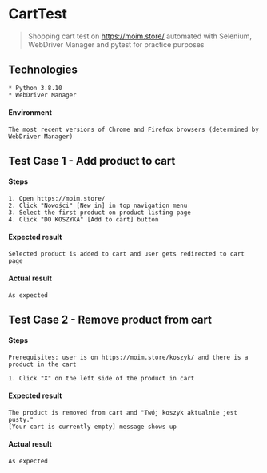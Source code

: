 # CartTest
> Shopping cart test on https://moim.store/ automated with Selenium, WebDriver Manager and pytest for practice purposes

## Technologies
```
* Python 3.8.10
* WebDriver Manager
```

#### Environment
```
The most recent versions of Chrome and Firefox browsers (determined by WebDriver Manager)
```

## Test Case 1 - Add product to cart

#### Steps
```
1. Open https://moim.store/
2. Click "Nowości" [New in] in top navigation menu
3. Select the first product on product listing page
4. Click "DO KOSZYKA" [Add to cart] button
```

#### Expected result
```
Selected product is added to cart and user gets redirected to cart page
```


#### Actual result
```
As expected
```

## Test Case 2 - Remove product from cart

#### Steps
```
Prerequisites: user is on https://moim.store/koszyk/ and there is a product in the cart

1. Click "X" on the left side of the product in cart
```

#### Expected result
```
The product is removed from cart and "Twój koszyk aktualnie jest pusty."
[Your cart is currently empty] message shows up
```


#### Actual result
```
As expected
```


